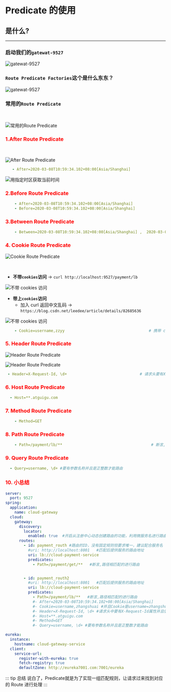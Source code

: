 # **Predicate 的使用**

## **是什么?**
---
### **启动我们的`gatewat-9527`**

![gatewat-9527](/docs/assets/spring-cloud-2/J-module/yky-20201217164505.png)


### **`Route Predicate Factories`这个是什么东东？**

![gatewat-9527](/docs/assets/spring-cloud-2/J-module/yky-20201217164757.png)


### **常用的`Route Predicate`**

<br >

![常用的Route Predicate](/docs/assets/spring-cloud-2/J-module/yky-20201218111303.png)

### **<font color=#FF0000>1.After Route Predicate</font>**

<br >

![After Route Predicate](/docs/assets/spring-cloud-2/J-module/yky-20201214095123.png)

```yml
   - After=2020-03-08T10:59:34.102+08:00[Asia/Shanghai]
```

![用指定时区获取当前时间](/docs/assets/spring-cloud-2/J-module/yky-20201209160123.png)



### **<font color=#FF0000>2.Before Route Predicate</font>**

```yml
    - After=2020-03-08T10:59:34.102+08:00[Asia/Shanghai]
    - Before=2020-03-08T10:59:34.102+08:00[Asia/Shanghai]
```

### **<font color=#FF0000>3.Between Route Predicate</font>**

```yml
    - Between=2020-03-08T10:59:34.102+08:00[Asia/Shanghai] ,  2020-03-08T10:59:34.102+08:00[Asia/Shanghai]
```
### **<font color=#FF0000>4. Cookie Route Predicate</font>**

![Cookie Route Predicate](/docs/assets/spring-cloud-2/J-module/yky-20201209160172.png)

<br />

- **不带`cookies`访问** ->  `curl http://localhost:9527/payment/lb`

![不带 cookies 访问](/docs/assets/spring-cloud-2/J-module/yky-20201209167851.png)

- **带上`cookies`访问**
    - 加入 curl 返回中文乱码 -> `https://blog.csdn.net/leedee/article/details/82685636`
    
![不带 cookies 访问](/docs/assets/spring-cloud-2/J-module/yky-20201209169852.png)

```yml
    - Cookie=username,zzyy                                     # 携带 cookie
```

### **<font color=#FF0000>5. Header Route Predicate</font>** 

![Header Route Predicate](/docs/assets/spring-cloud-2/J-module/yky-20201209169635.png)

![Header Route Predicate](/docs/assets/spring-cloud-2/J-module/yky-20201209112433.png)

```yml
 - Header=X-Request-Id, \d+                                # 请求头要有X-Request-Id 属性 并且值为整数的正则表达式
```

### **<font color=#FF0000>6. Host Route Predicate</font>** 

```yml
  - Host=**.atguigu.com
```

### **<font color=#FF0000>7. Method Route Predicate</font>** 

```yml
    - Method=GET
```

### **<font color=#FF0000>8. Path Route Predicate</font>** 

```yml
    - Path=/payment/lb/**                                       # 断言,路径相匹配的进行路由
```

### **<font color=#FF0000>9. Query Route Predicate</font>** 

```yml
  - Query=username, \d+ #要有参数名称并且是正整数才能路由
```

### **<font color=#FF0000>10. 小总结</font>** 

```yml
server:
  port: 9527
spring:
  application:
    name: cloud-gateway
  cloud:
    gateway:
      discovery:
        locator:
          enabled: true  #开启从注册中心动态创建路由的功能，利用微服务名进行路由
      routes:
        - id: payment_routh #路由的ID，没有固定规则但要求唯一，建议配合服务名
          #uri: http://localhost:8001   #匹配后提供服务的路由地址
          uri: lb://cloud-payment-service
          predicates:
            - Path=/payment/get/**   #断言,路径相匹配的进行路由


        - id: payment_routh2
          #uri: http://localhost:8001   #匹配后提供服务的路由地址
          uri: lb://cloud-payment-service
          predicates:
            - Path=/payment/lb/**   #断言,路径相匹配的进行路由
            #- After=2020-03-08T10:59:34.102+08:00[Asia/Shanghai]
            #- Cookie=username,zhangshuai #并且Cookie是username=zhangshuai才能访问
            #- Header=X-Request-Id, \d+ #请求头中要有X-Request-Id属性并且值为整数的正则表达式
            #- Host=**.atguigu.com
            #- Method=GET
            #- Query=username, \d+ #要有参数名称并且是正整数才能路由

eureka:
  instance:
    hostname: cloud-gateway-service
  client:
    service-url:
      register-with-eureka: true
      fetch-registry: true
      defaultZone: http://eureka7001.com:7001/eureka
```

::: tip 总结
说白了，Predicate就是为了实现一组匹配规则，让请求过来找到对应的 Route 进行处理
:::